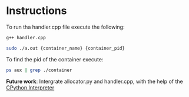 # Instructions

To run tha handler.cpp file execute the following:

``` bash
g++ handler.cpp

sudo ./a.out {container_name} {container_pid}
```

To find the pid of the container execute:

```bash
ps aux | grep ./container
```

**Future work**:
Intergrate allocator.py and handler.cpp, with the help of the [CPython Interpreter](https://docs.python.org/3/extending/embedding.html)
